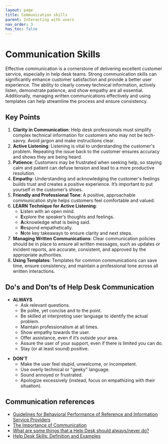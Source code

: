 ```yaml
---
layout: page
title: Communication skills
parent: Interacting with users
nav_order: 3
has_toc: false
---
```


# Communication Skills

Effective communication is a cornerstone of delivering excellent customer
service, especially in help desk teams. Strong communication skills can
significantly enhance customer satisfaction and provide a better user
experience. The ability to clearly convey technical information, actively
listen, demonstrate patience, and show empathy are all essential. Additionally,
managing written communications effectively and using templates can help
streamline the process and ensure consistency.

## Key Points

<!-- prettier-ignore -->
1. **Clarity in Communication**: Help desk professionals must simplify complex
   technical information for customers who may not be tech-savvy. Avoid jargon
   and make instructions clear.
2. **Active Listening**: Listening is vital to understanding the customer's
   problem. Repeating the issue back to the customer ensures accuracy and shows
   they are being heard.
3. **Patience**: Customers may be frustrated when seeking help, so staying calm
   and patient can defuse tension and lead to a more productive resolution.
4. **Empathy**: Understanding and acknowledging the customer's feelings builds
   trust and creates a positive experience. It’s important to put yourself in
   the customer’s shoes.
5. **Friendly and Professional Tone**: A positive, approachable communication
   style helps customers feel comfortable and valued.
6. **LEARN Technique for Active Listening**:
    - **L**isten with an open mind.
    - **E**xplore the speaker’s thoughts and feelings.
    - **A**cknowledge what is being said.
    - **R**espond empathetically.
    - **N**ote key takeaways to ensure clarity and next steps.
7. **Managing Written Communications**: Clear communication policies should be
   in place to ensure all written messages, such as updates or incident reports,
   are accurate, consistent, and approved by the appropriate authorities.
8. **Using Templates**: Templates for common communications can save time,
   ensure consistency, and maintain a professional tone across all written
   interactions.

## Do's and Don'ts of Help Desk Communication

-   **ALWAYS**
    -   Ask relevant questions.
    -   Be polite, yet concise and to the point.
    -   Be skilled at interpreting user language to identify the actual problem.
    -   Maintain professionalism at all times.
    -   Show empathy towards the user.
    -   Offer assistance, even if it’s outside your area.
    -   Assure the user of your support, even if there is limited you can do.
    -   Stay (or at least sound) positive.

<!-- prettier-ignore -->
-   **DON’T**
    -   Make the user feel stupid, unwelcome, or incompetent.
    -   Use overly technical or "geeky" language.
    -   Sound annoyed or frustrated.
    -   Apologize excessively (instead, focus on empathizing with their
        situation).

## Communication references

-   [Guidelines for Behavioral Performance of Reference and Information Service Providers](https://www.ala.org/rusa/resources/guidelines/guidelinesbehavioral)
-   [The Importance of Communication](https://www.iseoblue.com/post/the-importance-of-communication)
-   [What are some things that a Help Desk should always/never do?](https://community.spiceworks.com/t/what-are-some-things-that-a-help-desk-should-always-never-do/441690)
-   [Help Desk Skills: Definition and Examples](https://www.indeed.com/career-advice/resumes-cover-letters/help-desk-skills)
